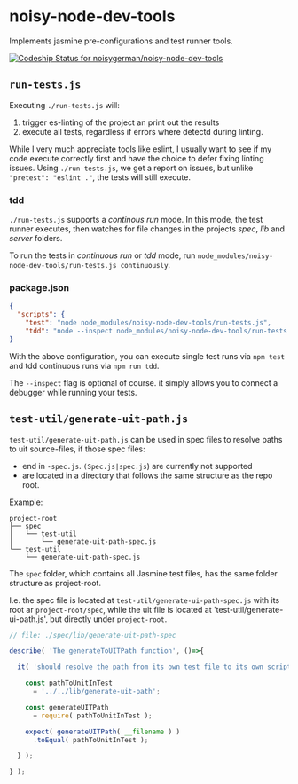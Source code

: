 # noisy-node-dev-tools

Implements jasmine pre-configurations and test runner tools.

[ ![Codeship Status for noisygerman/noisy-node-dev-tools](https://app.codeship.com/projects/d1fd2930-36ea-0135-3056-466529bde11a/status?branch=master)](https://app.codeship.com/projects/227267)

## `run-tests.js`
Executing `./run-tests.js` will:

1. trigger es-linting of the project an print out the results
2. execute all tests, regardless if errors where detectd during linting.

While I very much appreciate tools like eslint, I usually want to see if my code
execute correctly first and have the choice to defer fixing linting issues.
Using `./run-tests.js`, we get a report on issues, but unlike
`"pretest": "eslint ."`, the tests will still execute.

### tdd
`./run-tests.js` supports a _continous run_ mode. In this mode, the test runner
executes, then watches for file changes in the projects _spec_, _lib_ and
_server_ folders.

To run the tests in _continuous run_ or _tdd_ mode, run
`node_modules/noisy-node-dev-tools/run-tests.js continuously`.

### package.json

```json
{
  "scripts": {
    "test": "node node_modules/noisy-node-dev-tools/run-tests.js",
    "tdd": "node --inspect node_modules/noisy-node-dev-tools/run-tests.js continuously"
}
```
With the above configuration, you can execute single test runs via `npm test`
and tdd continuous runs via `npm run tdd`.

The `--inspect` flag is optional of course. it simply allows you to connect a
debugger while running your tests.


## `test-util/generate-uit-path.js`
`test-util/generate-uit-path.js` can be used in spec files to resolve
paths to uit source-files, if those spec files:

* end in `-spec.js`. `(Spec.js|spec.js`) are currently not supported
* are located in a directory that follows the same structure as the repo root.

Example:

```console
project-root
├── spec
│   └── test-util
│       └── generate-uit-path-spec.js
└── test-util
    └── generate-uit-path-spec.js
```

The `spec` folder, which contains all Jasmine test files, has the same folder
structure as project-root.

I.e. the spec file is located
at `test-util/generate-ui-path-spec.js` with its root ar `project-root/spec`,
while the uit file is located at 'test-util/generate-ui-path.js', but directly
under `project-root`.


```javascript
// file: ./spec/lib/generate-uit-path-spec

describe( 'The generateToUITPath function', ()=>{

  it( 'should resolve the path from its own test file to its own script',()=>{

    const pathToUnitInTest
      = '../../lib/generate-uit-path';

    const generateUITPath
      = require( pathToUnitInTest );

    expect( generateUITPath( __filename ) )
      .toEqual( pathToUnitInTest );

  } );

} );

```

